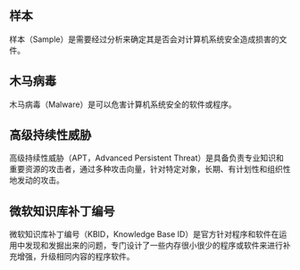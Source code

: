 ## 样本
样本（Sample）是需要经过分析来确定其是否会对计算机系统安全造成损害的文件。
## 木马病毒
木马病毒（Malware）是可以危害计算机系统安全的软件或程序。
## 高级持续性威胁
高级持续性威胁（APT，Advanced Persistent Threat）是具备负责专业知识和重要资源的攻击者，通过多种攻击向量，针对特定对象，长期、有计划性和组织性地发动的攻击。
## 微软知识库补丁编号
微软知识库补丁编号（KBID，Knowledge Base ID）是官方针对程序和软件在运用中发现和发掘出来的问题，专门设计了一些内存很小很少的程序或软件来进行补充增强，升级相同内容的程序软件。